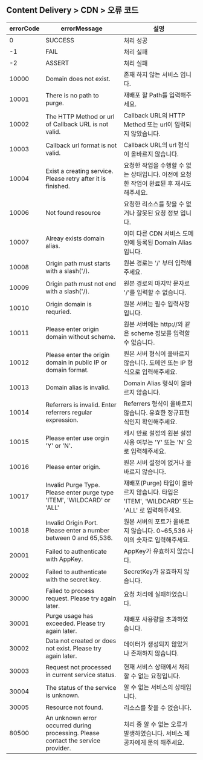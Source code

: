 ## Content Delivery > CDN > 오류 코드

| errorCode | errorMessage | 설명 |
| --- | --- | --- |
| 0 | SUCCESS | 처리 성공 |
| -1 | FAIL | 처리 실패 |
| -2 | ASSERT | 처리 실패 |
| 10000 | Domain does not exist. | 존재 하지 않는 서비스 입니다. |
| 10001 | There is no path to purge. | 재배포 할 Path를 입력해주세요. |
| 10002 | The HTTP Method or url of Callback URL is not valid. | Callback URL의 HTTP Method 또는 url이 입력되지 않았습니다. |
| 10003 | Callback url format is not valid. | Callback URL의 url 형식이 올바르지 않습니다. |
| 10004 | Exist a creating service. Please retry after it is finished. | 요청한 작업을 수행할 수 없는 상태입니다. 이전에 요청한 작업이 완료된 후 재시도 해주세요. |
| 10006 | Not found resource | 요청한 리소스를 찾을 수 없거나 잘못된 요청 정보 입니다. | 
| 10007 | Alreay exists domain alias. | 이미 다른 CDN 서비스 도메인에 등록된 Domain Alias 입니다. | 
| 10008 | Origin path must starts with a slash('/). | 원본 경로는 '/' 부터 입력해주세요.| 
| 10009 | Origin path must not end with a slash('/). | 원본 경로의 마지막 문자로 '/'를 입력할 수 없습니다. | 
| 10010 | Origin domain is requried. | 원본 서버는 필수 입력사항 입니다. | 
| 10011 | Please enter origin domain without scheme. | 원본 서버에는 http://와 같은 scheme 정보를 입력할 수 없습니다. | 
| 10012 | Please enter the origin domain in public IP or domain format. | 원본 서버 형식이 올바르지 않습니다. 도메인 또는 IP 형식으로 입력해주세요. | 
| 10013 | Domain alias is invalid. | Domain Alias 형식이 올바르지 않습니다. | 
| 10014 | Referrers is invalid. Enter referrers regular expression. | Referrers 형식이 올바르지 않습니다. 유효한 정규표현식인지 확인해주세요. |
| 10015 | Please enter use orgin 'Y' or 'N'. | 캐시 만료 설정의 원본 설정 사용 여부는 'Y' 또는 'N' 으로 입력해주세요.  |
| 10016 | Please enter origin. | 원본 서버 설정이 없거나 올바르지 않습니다. |
| 10017 | Invalid Purge Type. Please enter purge type 'ITEM', 'WILDCARD' or 'ALL' | 재배포(Purge) 타입이 올바르지 않습니다. 타입은 'ITEM', 'WILDCARD' 또는 'ALL' 로 입력해주세요. |
| 10018 | Invalid Origin Port. Please enter a number between 0 and 65,536. | 원본 서버의 포트가 올바르지 않습니다. 0~65,536 사이의 숫자로 입력해주세요. |
| 20001 | Failed to authenticate with AppKey. | AppKey가 유효하지 않습니다. |
| 20002 | Failed to authenticate with the secret key. | SecretKey가 유효하지 않습니다. |
| 30000 | Failed to process request. Please try again later. | 요청 처리에 실패하였습니다. |
| 30001 | Purge usage has exceeded. Please try again later. | 재배포 사용량을 초과하였습니다. |
| 30002 | Data not created or does not exist. Please try again later. | 데이터가 생성되지 않았거나 존재하지 않습니다. |
| 30003 | Request not processed in current service status. | 현재 서비스 상태에서 처리할 수 없는 요청입니다. |
| 30004 | The status of the service is unknown. | 알 수 없는 서비스의 상태입니다. |
| 30005 | Resource not found. | 리소스를 찾을 수 없습니다. |
| 80500 | An unknown error occurred during processing. Please contact the service provider. | 처리 중 알 수 없는 오류가 발생하였습니다. 서비스 제공자에게 문의 해주세요.